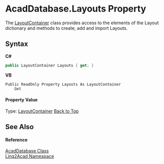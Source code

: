 # AcadDatabase.Layouts Property 
 

The <a href="T_Linq2Acad_LayoutContainer.md#LayoutContainer-Class">LayoutContainer</a> class provides access to the elements of the Layout dictionary and methods to create, add and import Layouts.

## Syntax

**C#**<br />
``` C#
public LayoutContainer Layouts { get; }
```

**VB**<br />
``` VB
Public ReadOnly Property Layouts As LayoutContainer
	Get
```


#### Property Value
Type: <a href="T_Linq2Acad_LayoutContainer.md#LayoutContainer-Class">LayoutContainer</a>
<a href="#AcadDatabaseLayouts-Property">Back to Top</a>

## See Also


#### Reference
<a href="T_Linq2Acad_AcadDatabase.md#AcadDatabase-Class">AcadDatabase Class</a><br /><a href="N_Linq2Acad.md#Linq2Acad-Namespace">Linq2Acad Namespace</a><br />

